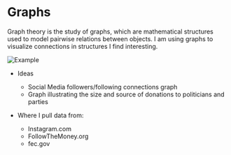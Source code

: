# Graphs

Graph theory is the study of graphs, which are mathematical structures used to model pairwise relations between objects. I am using graphs to visualize connections in structures I find interesting.

![Example](https://upload.wikimedia.org/wikipedia/commons/thumb/b/b6/Moreno_Sociogram_2nd_Grade.png/220px-Moreno_Sociogram_2nd_Grade.png)

* Ideas
	- Social Media followers/following connections graph
	- Graph illustrating the size and source of donations to politicians and parties




* Where I pull data from:
	- Instagram.com
	- FollowTheMoney.org
	- fec.gov
